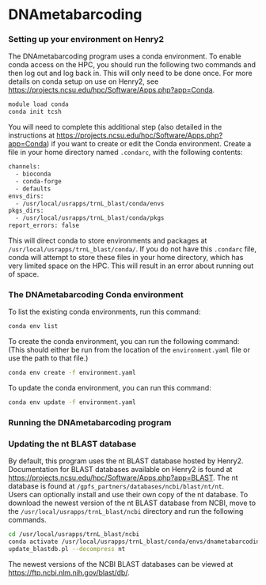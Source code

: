 # DNAmetabarcoding


### Setting up your environment on Henry2
The DNAmetabarcoding program uses a conda environment. To enable conda access on the HPC, you should run the following two commands and then log out and log back in. This will only need to be done once. For more details on conda setup on use on Henry2, see https://projects.ncsu.edu/hpc/Software/Apps.php?app=Conda.  
```bash
module load conda
conda init tcsh
```
You will need to complete this additional step (also detailed in the instructions at https://projects.ncsu.edu/hpc/Software/Apps.php?app=Conda) if you want to create or edit the Conda environment. Create a file in your home directory named `.condarc`, with the following contents:  
```bash
channels:
  - bioconda
  - conda-forge
  - defaults
envs_dirs:
  - /usr/local/usrapps/trnL_blast/conda/envs
pkgs_dirs:
  - /usr/local/usrapps/trnL_blast/conda/pkgs
report_errors: false
```
This will direct conda to store environments and packages at `/usr/local/usrapps/trnL_blast/conda/`. If you do not have this `.condarc` file, conda will attempt to store these files in your home directory, which has very limited space on the HPC. This will result in an error about running out of space.  

### The DNAmetabarcoding Conda environment
To list the existing conda environments, run this command:  
```bash
conda env list
```
To create the conda environment, you can run the following command:  
(This should either be run from the location of the `environment.yaml` file or use the path to that file.)  
```bash
conda env create -f environment.yaml
```
To update the conda environment, you can run this command:  
```bash
conda env update -f environment.yaml
```

### Running the DNAmetabarcoding program


### Updating the nt BLAST database
By default, this program uses the nt BLAST database hosted by Henry2. Documentation for BLAST databases available on Henry2 is found at https://projects.ncsu.edu/hpc/Software/Apps.php?app=BLAST. The nt database is found at `/gpfs_partners/databases/ncbi/blast/nt/nt`.  
Users can optionally install and use their own copy of the nt database. To download the newest version of the nt BLAST database from NCBI, move to the `/usr/local/usrapps/trnL_blast/ncbi` directory and run the following commands.  
```bash
cd /usr/local/usrapps/trnL_blast/ncbi
conda activate /usr/local/usrapps/trnL_blast/conda/envs/dnametabarcoding
update_blastdb.pl --decompress nt
```
The newest versions of the NCBI BLAST databases can be viewed at https://ftp.ncbi.nlm.nih.gov/blast/db/.
